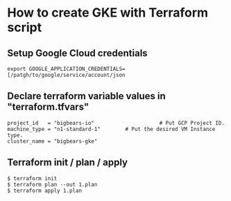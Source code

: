 # How to create GKE with Terraform script

## Setup Google Cloud credentials
```
export GOOGLE_APPLICATION_CREDENTIALS=[/patgh/to/google/service/account/json 
```

## Declare terraform variable values in "terraform.tfvars"
```
project_id   = "bigbears-io"                     # Put GCP Project ID.
machine_type = "n1-standard-1"        # Put the desired VM Instance type.
cluster_name = "bigbears-gke"
```

## Terraform init / plan / apply
```
$ terraform init
$ terraform plan --out 1.plan
$ terraform apply 1.plan
```